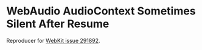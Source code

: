 # WebAudio AudioContext Sometimes Silent After Resume

Reproducer for [WebKit issue 291892](https://bugs.webkit.org/show_bug.cgi?id=291892).
